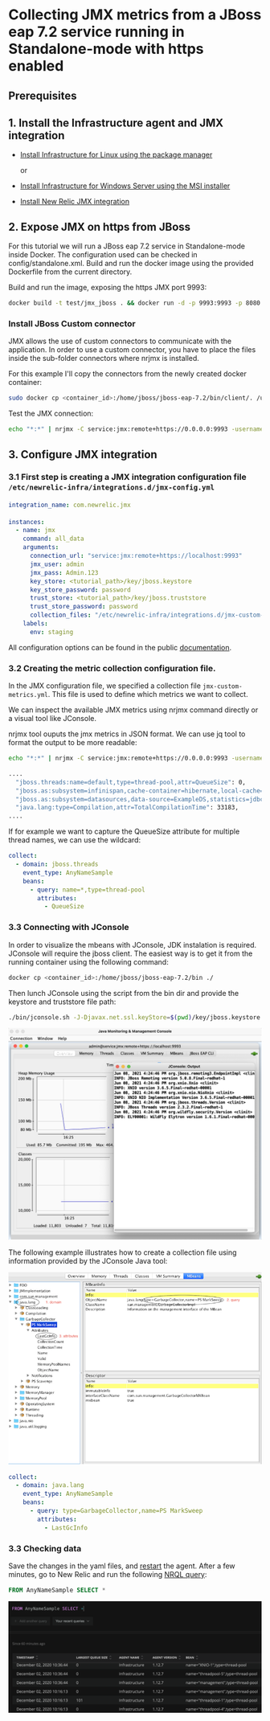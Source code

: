 # Collecting JMX metrics from a JBoss eap 7.2 service running in Standalone-mode with https enabled

## Prerequisites

##  1. <a name='InstalltheInfrastructureagent'></a>Install the Infrastructure agent and JMX integration

- [Install Infrastructure for Linux using the package manager](https://docs.newrelic.com/docs/infrastructure/install-configure-manage-infrastructure/linux-installation/install-infrastructure-linux-using-package-manager)

  or 

- [Install Infrastructure for Windows Server using the MSI installer](https://docs.newrelic.com/docs/infrastructure/install-configure-manage-infrastructure/windows-installation/install-infrastructure-windows-server-using-msi-installer)

- [Install New Relic JMX integration](https://docs.newrelic.com/docs/integrations/host-integrations/host-integrations-list/jmx-monitoring-integration#install)

## 2. Expose JMX on https from JBoss

For this tutorial we will run a JBoss eap 7.2 service in Standalone-mode inside Docker. The configuration used can be checked
in config/standalone.xml. Build and run the docker image using the provided Dockerfile from the current directory.

Build and run the image, exposing the https JMX port 9993:
```bash
docker build -t test/jmx_jboss . && docker run -d -p 9993:9993 -p 8080:8080 -p 8443:8443 -p 9990:9990 test/jmx_jboss
```

### Install JBoss Custom connector
JMX allows the use of custom connectors to communicate with the application. In order to use a custom connector, you have to place the files inside the sub-folder connectors where nrjmx is installed.

For this example I'll copy the connectors from the newly created docker container:

```bash
sudo docker cp <container_id>:/home/jboss/jboss-eap-7.2/bin/client/. /usr/lib/nrjmx/connectors/
```

Test the JMX connection:

```bash
echo "*:*" | nrjmx -C service:jmx:remote+https://0.0.0.0:9993 -username admin -password Admin.123 -keyStore $(pwd)/key/jboss.keystore -keyStorePassword password -trustStore $(pwd)/key/jboss.truststore -trustStorePassword password
```

##  3. Configure JMX integration


### 3.1 First step is creating a JMX integration configuration file `/etc/newrelic-infra/integrations.d/jmx-config.yml`

```yaml
integration_name: com.newrelic.jmx

instances:
  - name: jmx
    command: all_data
    arguments:
      connection_url: "service:jmx:remote+https://localhost:9993"
      jmx_user: admin
      jmx_pass: Admin.123
      key_store: <tutorial_path>/key/jboss.keystore
      key_store_password: password
      trust_store: <tutorial_path>/key/jboss.truststore
      trust_store_password: password
      collection_files: "/etc/newrelic-infra/integrations.d/jmx-custom-metrics.yml"
    labels:
      env: staging
```

All configuration options can be found in the public [documentation](https://docs.newrelic.com/docs/integrations/host-integrations/host-integrations-list/jmx-monitoring-integration#config).

### 3.2 Creating the metric collection configuration file.
In the JMX configuration file, we specified a collection file `jmx-custom-metrics.yml`. This file is used to define which metrics we want to collect.

We can inspect the available JMX metrics using nrjmx command directly or a visual tool like  JConsole.


nrjmx tool ouputs the jmx metrics in JSON format. We can use jq tool to format the output to be more readable:

```bash
echo "*:*" | nrjmx -C service:jmx:remote+https://0.0.0.0:9993 -username admin -password Admin.123 -keyStore $(pwd)/key/jboss.keystore -keyStorePassword password -trustStore $(pwd)/key/jboss.truststore -trustStorePassword password | jq
```

```bash
....
  "jboss.threads:name=default,type=thread-pool,attr=QueueSize": 0,
  "jboss.as:subsystem=infinispan,cache-container=hibernate,local-cache=timestamps,memory=object,attr=size": -1,
  "jboss.as:subsystem=datasources,data-source=ExampleDS,statistics=jdbc,attr=PreparedStatementCacheAddCount": 0,
  "java.lang:type=Compilation,attr=TotalCompilationTime": 33183,
....
```

If for example we want to capture the QueueSize attribute for multiple thread names, we can use the wildcard:

```yaml
collect:
  - domain: jboss.threads
    event_type: AnyNameSample
    beans:
      - query: name=*,type=thread-pool
        attributes:
          - QueueSize
```

### 3.3 Connecting with JConsole

In order to visualize the mbeans with JConsole, JDK instalation is required.
JConsole will require the jboss client. The easiest way is to get it from the running container using the following command:

```bash
docker cp <container_id>:/home/jboss/jboss-eap-7.2/bin ./
```

Then lunch JConsole using the script from the bin dir and provide the keystore and truststore file path:

```bash
./bin/jconsole.sh -J-Djavax.net.ssl.keyStore=$(pwd)/key/jboss.keystore -J-Djavax.net.ssl.keyStorePassword=password -J-Djavax.net.ssl.trustStore=$(pwd)/key/jboss.truststore -J-Djavax.net.ssl.trustStorePassword=password
```

![](./img/jconsole_connect.png)


The following example illustrates how to create a collection file using information provided by the JConsole Java tool:

![](./img/jconsole.png)

```yaml
collect:
  - domain: java.lang
    event_type: AnyNameSample
    beans:
      - query: type=GarbageCollector,name=PS MarkSweep
        attributes:
          - LastGcInfo
```

### 3.3 Checking data

Save the changes in the yaml files, and [restart](https://docs.newrelic.com/docs/infrastructure/install-infrastructure-agent/manage-your-agent/start-stop-restart-infrastructure-agent) the agent. After a few minutes, go to New Relic and run the following [NRQL query](https://docs.newrelic.com/docs/query-data/nrql-new-relic-query-language):

```sql 
FROM AnyNameSample SELECT *
```

![](./img/query.png)

